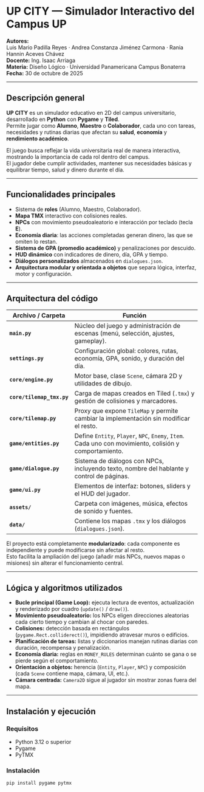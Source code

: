 # UP CITY — Simulador Interactivo del Campus UP

**Autores:**  
Luis Mario Padilla Reyes · Andrea Constanza Jiménez Carmona · Rania Hannin Aceves Chávez  
**Docente:** Ing. Isaac Arriaga  
**Materia:** Diseño Lógico · Universidad Panamericana Campus Bonaterra  
**Fecha:** 30 de octubre de 2025  

---

## Descripción general

**UP CITY** es un simulador educativo en 2D del campus universitario, desarrollado en **Python** con **Pygame** y **Tiled**.  
Permite jugar como **Alumno**, **Maestro** o **Colaborador**, cada uno con tareas, necesidades y rutinas diarias que afectan su **salud**, **economía** y **rendimiento académico**.

El juego busca reflejar la vida universitaria real de manera interactiva, mostrando la importancia de cada rol dentro del campus.  
El jugador debe cumplir actividades, mantener sus necesidades básicas y equilibrar tiempo, salud y dinero durante el día.

---

## Funcionalidades principales

- Sistema de **roles** (Alumno, Maestro, Colaborador).  
- **Mapa TMX** interactivo con colisiones reales.  
- **NPCs** con movimiento pseudoaleatorio e interacción por teclado (tecla **E**).  
- **Economía diaria**: las acciones completadas generan dinero, las que se omiten lo restan.  
- **Sistema de GPA (promedio académico)** y penalizaciones por descuido.  
- **HUD dinámico** con indicadores de dinero, día, GPA y tiempo.  
- **Diálogos personalizados** almacenados en `dialogues.json`.  
- **Arquitectura modular y orientada a objetos** que separa lógica, interfaz, motor y configuración.  

---

## Arquitectura del código

| Archivo / Carpeta | Función |
|--------------------|---------|
| **`main.py`** | Núcleo del juego y administración de escenas (menú, selección, ajustes, gameplay). |
| **`settings.py`** | Configuración global: colores, rutas, economía, GPA, sonido, y duración del día. |
| **`core/engine.py`** | Motor base, clase `Scene`, cámara 2D y utilidades de dibujo. |
| **`core/tilemap_tmx.py`** | Carga de mapas creados en Tiled (`.tmx`) y gestión de colisiones y marcadores. |
| **`core/tilemap.py`** | Proxy que expone `TileMap` y permite cambiar la implementación sin modificar el resto. |
| **`game/entities.py`** | Define `Entity`, `Player`, `NPC`, `Enemy`, `Item`. Cada uno con movimiento, colisión y comportamiento. |
| **`game/dialogue.py`** | Sistema de diálogos con NPCs, incluyendo texto, nombre del hablante y control de páginas. |
| **`game/ui.py`** | Elementos de interfaz: botones, sliders y el HUD del jugador. |
| **`assets/`** | Carpeta con imágenes, música, efectos de sonido y fuentes. |
| **`data/`** | Contiene los mapas `.tmx` y los diálogos (`dialogues.json`). |

El proyecto está completamente **modularizado**: cada componente es independiente y puede modificarse sin afectar al resto.  
Esto facilita la ampliación del juego (añadir más NPCs, nuevos mapas o misiones) sin alterar el funcionamiento central.

---

## Lógica y algoritmos utilizados

- **Bucle principal (Game Loop):** ejecuta lectura de eventos, actualización y renderizado por cuadro (`update()` / `draw()`).  
- **Movimiento pseudoaleatorio:** los NPCs eligen direcciones aleatorias cada cierto tiempo y cambian al chocar con paredes.  
- **Colisiones:** detección basada en rectángulos (`pygame.Rect.colliderect()`), impidiendo atravesar muros o edificios.  
- **Planificación de tareas:** listas y diccionarios manejan rutinas diarias con duración, recompensa y penalización.  
- **Economía diaria:** reglas en `MONEY_RULES` determinan cuánto se gana o se pierde según el comportamiento.  
- **Orientación a objetos:** herencia (`Entity`, `Player`, `NPC`) y composición (cada `Scene` contiene mapa, cámara, UI, etc.).  
- **Cámara centrada:** `Camera2D` sigue al jugador sin mostrar zonas fuera del mapa.  

---

## Instalación y ejecución

### Requisitos
- Python 3.12 o superior  
- Pygame  
- PyTMX  

### Instalación
```bash
pip install pygame pytmx
